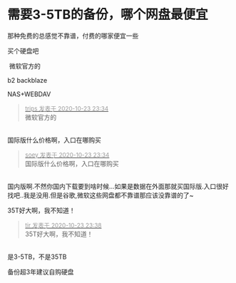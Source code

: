 # 需要3-5TB的备份，哪个网盘最便宜


那种免费的总感觉不靠谱，付费的哪家便宜一些

买个硬盘吧

<img src="static/image/smiley/default/lol.gif" smilieid="12" border="0" alt="" /> 微软官方的

b2 backblaze

NAS+WEBDAV

<div class="quote"><blockquote><font size="2"><a href="https://www.hostloc.com/forum.php?mod=redirect&amp;goto=findpost&amp;pid=9343853&amp;ptid=757813" target="_blank"><font color="#999999">trips 发表于 2020-10-23 23:34</font></a></font><br />
微软官方的</blockquote></div><br />
国际版什么价格啊，入口在哪购买

<div class="quote"><blockquote><font size="2"><a href="https://www.hostloc.com/forum.php?mod=redirect&amp;goto=findpost&amp;pid=9343858&amp;ptid=757813" target="_blank"><font color="#999999">soey 发表于 2020-10-23 23:34</font></a></font><br />
国际版什么价格啊，入口在哪购买</blockquote></div><br />
国内版啊.不然你国内下载要到啥时候...如果是数据在外面那就买国际版.入口很好找吧..我是没用.但是谷歌,微软这些网盘都不靠谱那应该没靠谱的了~

35T好大啊，我不知道！

<div class="quote"><blockquote><font size="2"><a href="https://www.hostloc.com/forum.php?mod=redirect&amp;goto=findpost&amp;pid=9343875&amp;ptid=757813" target="_blank"><font color="#999999">tir 发表于 2020-10-23 23:38</font></a></font><br />
35T好大啊，我不知道！</blockquote></div><br />
是3-5TB，不是35TB

备份超3年建议自购硬盘<img id="aimg_NsEpE" onclick="zoom(this, this.src, 0, 0, 0)" class="zoom" src="https://cdn.jsdelivr.net/gh/hishis/forum-master/public/images/patch.gif" onmouseover="img_onmouseoverfunc(this)" onload="thumbImg(this)" border="0" alt="" />
